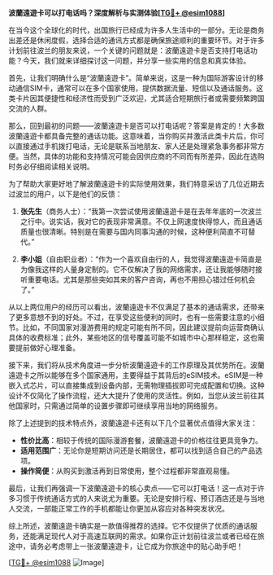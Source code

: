 **波蘭遠遊卡可以打电话吗？深度解析与实测体验[[TG💪+ @esim1088](https://t.me/s/esim1088)]**

在当今这个全球化的时代，出国旅行已经成为许多人生活中的一部分。无论是商务出差还是休闲度假，选择合适的通讯方式都是确保旅途顺利的重要环节。对于许多计划前往波兰的朋友来说，一个关键的问题就是：波蘭遠遊卡是否支持打电话功能？今天，我们就来详细探讨这一问题，并分享一些实用的信息和真实体验。

首先，让我们明确什么是“波蘭遠遊卡”。简单来说，这是一种为国际游客设计的移动通信SIM卡，通常可以在多个国家使用，提供数据流量、短信以及通话服务。这类卡片因其便捷性和经济性而受到广泛欢迎，尤其适合短期旅行者或需要频繁跨国交流的人群。

那么，回到最初的问题——波蘭遠遊卡是否可以打电话呢？答案是肯定的！大多数波蘭遠遊卡都具备完整的通话功能。这意味着，当你购买并激活此类卡片后，你可以直接通过手机拨打电话，无论是联系当地朋友、家人还是处理紧急事务都非常方便。当然，具体的功能和支持情况可能会因供应商的不同而有所差异，因此在选购时务必仔细阅读相关说明。

为了帮助大家更好地了解波蘭遠遊卡的实际使用效果，我们特意采访了几位近期去过波兰的用户，以下是他们的反馈：

1. **张先生**（商务人士）：“我第一次尝试使用波蘭遠遊卡是在去年年底的一次波兰之行中。说实话，我对它的表现非常满意。不仅上网速度快得惊人，而且通话质量也很清晰。特别是在需要与国内同事沟通的时候，这种便利简直不可替代。”

2. **李小姐**（自由职业者）：“作为一个喜欢自由行的人，我觉得波蘭遠遊卡简直是为像我这样的人量身定制的。它不仅解决了我的网络需求，还让我能够随时接听重要电话。尤其是那些突如其来的客户咨询，再也不用担心错过任何机会了。”

从以上两位用户的经历可以看出，波蘭遠遊卡不仅满足了基本的通话需求，还带来了更多意想不到的好处。不过，在享受这些便利的同时，也有一些需要注意的小细节。比如，不同国家对漫游费用的规定可能有所不同，因此建议提前向运营商确认具体的收费标准；此外，某些地区的信号覆盖可能不如城市中心那样稳定，这也需要提前做好心理准备。

接下来，我们将从技术角度进一步分析波蘭遠遊卡的工作原理及其优势所在。波蘭遠遊卡之所以能够在多个国家通用，主要得益于其背后的eSIM技术。eSIM是一种嵌入式芯片，可以直接集成到设备内部，无需物理插拔即可完成配置和切换。这种设计不仅简化了操作流程，还大大提升了使用的灵活性。例如，当您从波兰前往其他国家时，只需通过简单的设置步骤即可继续享用当地的网络服务。

除了上述提到的技术特点外，波蘭遠遊卡还有以下几个显著优点值得大家关注：
- **性价比高**：相较于传统的国际漫游套餐，波蘭遠遊卡的价格往往更具竞争力。
- **适用范围广**：无论你是短期访问还是长期居住，都可以找到适合自己的产品选项。
- **操作简便**：从购买到激活再到日常使用，整个过程都非常直观易懂。

最后，让我们再强调一下波蘭遠遊卡的核心卖点——它可以打电话！这一点对于许多习惯于传统通话方式的人来说尤为重要。无论是安排行程、预订酒店还是与当地人交流，一部能正常工作的手机都能让你更加从容应对各种突发状况。

综上所述，波蘭遠遊卡确实是一款值得推荐的选择。它不仅提供了优质的通话服务，还能满足现代人对于高速互联网的需求。如果你正计划前往波兰或者已经在旅途中，请务必考虑带上一张波蘭遠遊卡，让它成为你旅途中的贴心助手吧！

[[TG💪+ @esim1088](https://t.me/s/esim1088) ![Image](https://i.postimg.cc/4NQfJmqS/Snipaste-2025-05-13-00-14-12.png)]